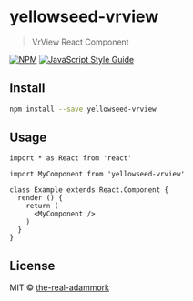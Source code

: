 # yellowseed-vrview

> VrView React Component

[![NPM](https://img.shields.io/npm/v/yellowseed-vrview.svg)](https://www.npmjs.com/package/yellowseed-vrview) [![JavaScript Style Guide](https://img.shields.io/badge/code_style-standard-brightgreen.svg)](https://standardjs.com)

## Install

```bash
npm install --save yellowseed-vrview
```

## Usage

```tsx
import * as React from 'react'

import MyComponent from 'yellowseed-vrview'

class Example extends React.Component {
  render () {
    return (
      <MyComponent />
    )
  }
}
```

## License

MIT © [the-real-adammork](https://github.com/the-real-adammork)
